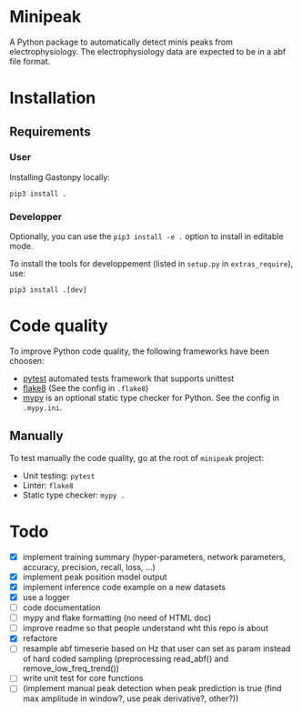 # Minipeak #
A Python package to automatically detect minis peaks from electrophysiology.
The electrophysiology data are expected to be in a abf file format.

# Installation

## Requirements

### User

Installing Gastonpy locally:
```
pip3 install .
```

### Developper

Optionally, you can use the `pip3 install -e .` option to install in editable mode.

To install the tools for developpement (listed in `setup.py` in `extras_require`), use:
```
pip3 install .[dev]
```

# Code quality

To improve Python code quality, the following frameworks have been choosen:

* [pytest](https://docs.pytest.org/en/6.2.x/) automated tests framework that supports unittest
* [flake8](https://flake8.pycqa.org/en/latest/index.html) (See the config in `.flake8`)
* [mypy](https://github.com/python/mypy) is an optional static type checker for Python.
  See the config in `.mypy.ini`.

## Manually

To test manually the code quality, go at the root of `minipeak` project:

* Unit testing: `pytest`
* Linter: `flake8`
* Static type checker: `mypy .`

# Todo

- [x] implement training summary (hyper-parameters, network parameters, accuracy, precision, recall, loss, ...)
- [x] implement peak position model output
- [x] implement inference code example on a new datasets
- [x] use a logger
- [ ] code documentation
- [ ] mypy and flake formatting (no need of HTML doc)
- [ ] improve readme so that people understand wht this repo is about
- [x] refactore
- [ ] resample abf timeserie based on Hz that user can set as param instead of hard coded sampling
(preprocessing read_abf() and remove_low_freq_trend())
- [ ] write unit test for core functions
- [ ] (implement manual peak detection when peak prediction is true (find max amplitude in window?, use peak derivative?, other?))
